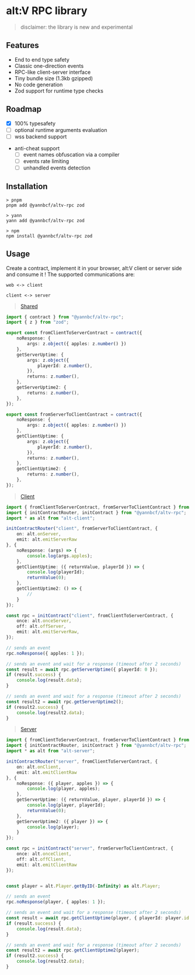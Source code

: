 # alt:V RPC library

> disclaimer: the library is new and experimental

## Features

- End to end type safety
- Classic one-direction events
- RPC-like client-server interface
- Tiny bundle size (1.3kb gzipped)
- No code generation
- Zod support for runtime type checks

## Roadmap

- [X] 100% typesafety
- [ ] optional runtime arguments evaluation
- [ ] wss backend support
- anti-cheat support
    - [ ] event names obfuscation via a compiler
    - [ ] events rate limiting
    - [ ] unhandled events detection

## Installation

```
> pnpm
pnpm add @yannbcf/altv-rpc zod

> yann
yann add @yannbcf/altv-rpc zod

> npm
npm install @yannbcf/altv-rpc zod
```

## Usage

Create a contract, implement it in your browser, alt:V client or server side and consume it !
The supported communications are:

``web <-> client``

``client <-> server``


> [Shared](./examples/client-server/shared.ts)
```ts
import { contract } from "@yannbcf/altv-rpc";
import { z } from "zod";

export const fromClientToServerContract = contract({
    noResponse: {
        args: z.object({ apples: z.number() })
    },
    getServerUptime: {
        args: z.object({
            playerId: z.number(),
        }),
        returns: z.number(),
    },
    getServerUptime2: {
        returns: z.number(),
    },
});

export const fromServerToClientContract = contract({
    noResponse: {
        args: z.object({ apples: z.number() })
    },
    getClientUptime: {
        args: z.object({
            playerId: z.number(),
        }),
        returns: z.number(),
    },
    getClientUptime2: {
        returns: z.number(),
    },
});
```

> [Client](./examples/client-server/client.ts)
```ts
import { fromClientToServerContract, fromServerToClientContract } from "./shared.ts";
import { initContractRouter, initContract } from "@yannbcf/altv-rpc";
import * as alt from "alt-client";

initContractRouter("client", fromServerToClientContract, {
    on: alt.onServer,
    emit: alt.emitServerRaw
}, {
    noResponse: (args) => {
        console.log(args.apples);
    },
    getClientUptime: ({ returnValue, playerId }) => {
        console.log(playerId);
        returnValue(0);
    },
    getClientUptime2: () => {
        //
    }
});

const rpc = initContract("client", fromClientToServerContract, {
    once: alt.onceServer,
    off: alt.offServer,
    emit: alt.emitServerRaw,
});

// sends an event
rpc.noResponse({ apples: 1 });

// sends an event and wait for a response (timeout after 2 seconds)
const result = await rpc.getServerUptime({ playerId: 0 });
if (result.success) {
    console.log(result.data);
}

// sends an event and wait for a response (timeout after 2 seconds)
const result2 = await rpc.getServerUptime2();
if (result2.success) {
    console.log(result2.data);
}
```

> [Server](./examples/client-server/server.ts)
```ts
import { fromClientToServerContract, fromServerToClientContract } from "./shared.ts";
import { initContractRouter, initContract } from "@yannbcf/altv-rpc";
import * as alt from "alt-server";

initContractRouter("server", fromClientToServerContract, {
    on: alt.onClient,
    emit: alt.emitClientRaw
}, {
    noResponse: ({ player, apples }) => {
        console.log(player, apples);
    },
    getServerUptime: ({ returnValue, player, playerId }) => {
        console.log(player, playerId);
        returnValue(0);
    },
    getServerUptime2: ({ player }) => {
        console.log(player);
    }
});

const rpc = initContract("server", fromServerToClientContract, {
    once: alt.onceClient,
    off: alt.offClient,
    emit: alt.emitClientRaw
});


const player = alt.Player.getByID(-Infinity) as alt.Player;

// sends an event
rpc.noResponse(player, { apples: 1 });

// sends an event and wait for a response (timeout after 2 seconds)
const result = await rpc.getClientUptime(player, { playerId: player.id });
if (result.success) {
    console.log(result.data);
}

// sends an event and wait for a response (timeout after 2 seconds)
const result2 = await rpc.getClientUptime2(player);
if (result2.success) {
    console.log(result2.data);
}
```
